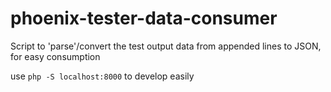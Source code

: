 phoenix-tester-data-consumer
=====================
Script to 'parse'/convert the test output data from appended lines to JSON, for easy consumption

use `php -S localhost:8000` to develop easily
